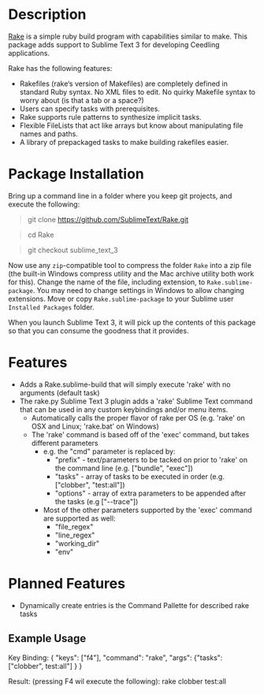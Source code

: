 Description
===========
[Rake](http://rake.rubyforge.org/) is a simple ruby build program with capabilities similar to make. This package adds support to Sublime Text 3 for developing Ceedling applications.

Rake has the following features:
* Rakefiles (rake‘s version of Makefiles) are completely defined in standard Ruby syntax. No XML files to edit. No quirky Makefile syntax to worry about (is that a tab or a space?)
* Users can specify tasks with prerequisites.
* Rake supports rule patterns to synthesize implicit tasks.
* Flexible FileLists that act like arrays but know about manipulating file names and paths.
* A library of prepackaged tasks to make building rakefiles easier.

Package Installation
====================
Bring up a command line in a folder where you keep git projects, and execute the following:

> git clone https://github.com/SublimeText/Rake.git

> cd Rake

> git checkout sublime_text_3

Now use any `zip`-compatible tool to compress the folder `Rake` into a zip file (the built-in Windows compress utility and the Mac archive utility both work for this). Change the name of the file, including extension, to `Rake.sublime-package`. You may need to change settings in Windows to allow changing extensions. Move or copy `Rake.sublime-package` to your Sublime user `Installed Packages` folder.

When you launch Sublime Text 3, it will pick up the contents of this package so that you can consume the goodness that it provides.

Features
========
* Adds a Rake.sublime-build that will simply execute 'rake' with no arguments (default task)
* The rake.py Sublime Text 3 plugin adds a 'rake' Sublime Text command that can be used in any custom keybindings and/or menu items.
	* Automatically calls the proper flavor of rake per OS (e.g. 'rake' on OSX and Linux; 'rake.bat' on Windows)
	* The 'rake' command is based off of the 'exec' command, but takes different parameters
		* e.g. the "cmd" parameter is replaced by:
			* "prefix" - text/parameters to be tacked on prior to 'rake' on the command line (e.g. ["bundle", "exec"])
			* "tasks" - array of tasks to be executed in order (e.g. ["clobber", "test:all"])
			* "options" - array of extra parameters to be appended after the tasks (e.g ["--trace"])
		* Most of the other parameters supported by the 'exec' command are supported as well:
			* "file_regex"
			* "line_regex"
			* "working_dir"
			* "env"

Planned Features
================
* Dynamically create entries is the Command Pallette for described rake tasks

Example Usage
-------------
Key Binding:
{ "keys": ["f4"], "command": "rake", "args": {"tasks": ["clobber", test:all"] } }

Result: (pressing F4 wil execute the following):
rake clobber test:all
